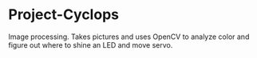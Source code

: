 # Project-Cyclops
Image processing. Takes pictures and uses OpenCV to analyze color and figure out where to shine an LED and move servo.
